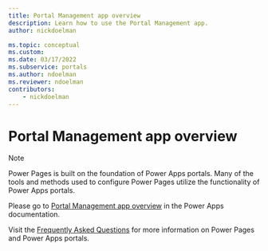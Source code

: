 ```yaml
---
title: Portal Management app overview
description: Learn how to use the Portal Management app.
author: nickdoelman

ms.topic: conceptual
ms.custom: 
ms.date: 03/17/2022
ms.subservice: portals
ms.author: ndoelman
ms.reviewer: ndoelman
contributors:
    - nickdoelman
---
```


# Portal Management app overview

> [!NOTE]
> Power Pages is built on the foundation of Power Apps portals. Many of the tools and methods used to configure Power Pages utilize the functionality of Power Apps portals.

Please go to [Portal Management app overview](/powerapps/maker/portals/configure/configure-portal) in the Power Apps documentation.

Visit the [Frequently Asked Questions](placeholder.md) for more information on Power Pages and Power Apps portals.



